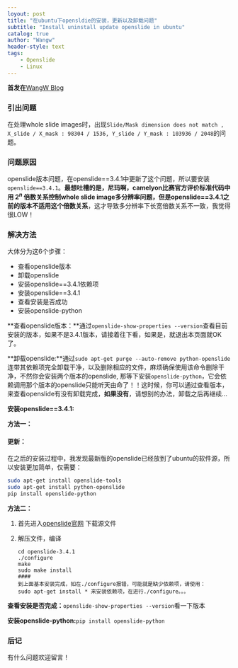 ```yaml
---
loyout: post
title: "在ubuntu下opensldie的安装，更新以及卸载问题"
subtitle: "Install uninstall update openslide in ubuntu"
catalog: true
author: "Wangw"
header-style: text
tags: 
    - Openslide
    - Linux
---
```


**首发在**[WangW Blog](https://likewind.top) 

###  引出问题

在处理whole slide images时，出现`Slide/Mask dimension does not match , X_slide / X_mask : 98304 / 1536, Y_slide / Y_mask : 103936 / 2048`的问题。

<!--break-->

### 问题原因

openslide版本问题，在openslide=\=3.4.1中更新了这个问题，所以要安装`openslide==3.4.1`。**最想吐槽的是，尼玛啊，camelyon比赛官方评价标准代码中用 $2^n$ 倍数关系控制whole slide image多分辨率问题，但是openslide==3.4.1之前的版本不适用这个倍数关系**，这才导致多分辨率下长宽倍数关系不一致，我觉得很LOW！

### 解决方法

大体分为这6个步骤：

- 查看openslide版本
- 卸载openslide
- 安装openslide==3.4.1依赖项
- 安装openslide==3.4.1
- 查看安装是否成功
- 安装openslide-python

**查看openslide版本：**通过`openslide-show-properties --version`查看目前安装的版本，如果不是3.4.1版本，请接着往下看，如果是，就退出本页面就OK了。

**卸载openslide:**通过`sudo apt-get purge --auto-remove python-openslide`连带其依赖项完全卸载干净，以及删除相应的文件，麻烦确保使用该命令删除干净，不然你会安装两个版本的openslide, 那等下安装`openslide-python`，它会依赖调用那个版本的openslide只能听天由命了！！这时候，你可以通过查看版本，来查看openslide有没有卸载完成，**如果没有**，请想别的办法，卸载之后再继续...

**安装openslide==3.4.1:**

**方法一：**

#### 更新：

在之后的安装过程中，我发现最新版的openslide已经放到了ubuntu的软件源，所以安装更加简单，仅需要：

```bash
sudo apt-get install openslide-tools
sudo apt-get install python-openslide
pip install openslide-python
```



**方法二：**

1. 首先进入[openslide官网](https://openslide.org/download/) 下载源文件

2. 解压文件，编译

   ```
   cd openslide-3.4.1
   ./configure
   make
   sudo make install 
   ####
   到上面基本安装完成，如在./configure报错，可能就是缺少依赖项，请使用：
   sudo apt-get install * 来安装依赖项，在进行./configure。。。
   ```

**查看安装是否完成：**`openslide-show-properties --version`看一下版本

**安装openslide-python:**`pip install openslide-python`



### 后记

有什么问题欢迎留言！

